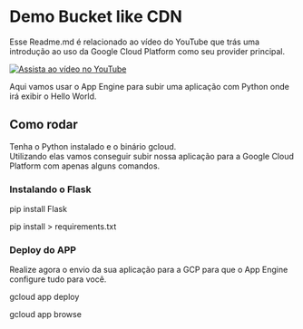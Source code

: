 # Demo Bucket like CDN

Esse Readme.md é relacionado ao vídeo do YouTube que trás uma introdução ao uso da Google Cloud Platform
como seu provider principal.

[![Assista ao vídeo no YouTube](https://img.youtube.com/vi/T8pnxfV1l6w/0.jpg)](https://youtu.be/T8pnxfV1l6w?si=7hY93u5oAWAzaEJw)


Aqui vamos usar o App Engine para subir uma aplicação com Python onde irá exibir o Hello World.


## Como rodar

Tenha o Python instalado e o binário gcloud.<br />
Utilizando elas vamos conseguir subir nossa aplicação para a Google Cloud Platform com apenas alguns comandos.

### Instalando o Flask

pip install Flask

pip install > requirements.txt

### Deploy do APP

Realize agora o envio da sua aplicação para a GCP para que o App Engine configure tudo para você.

gcloud app deploy

gcloud app browse
